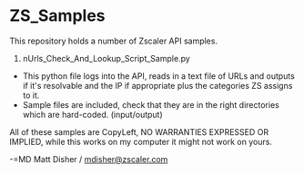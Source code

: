 # ZS_Samples

This repository holds a number of Zscaler API samples.

1) nUrls_Check_And_Lookup_Script_Sample.py
 - This python file logs into the API, reads in a text file of URLs and outputs if it's resolvable and the IP if appropriate plus the categories ZS assigns to it.
 - Sample files are included, check that they are in the right directories which are hard-coded. (input/output)
 
 
All of these samples are CopyLeft, NO WARRANTIES EXPRESSED OR IMPLIED, while this works on my computer it might not work on yours.

-=MD
Matt Disher / mdisher@zscaler.com
